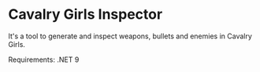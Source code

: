 # Cavalry Girls Inspector

It's a tool to generate and inspect weapons, bullets and enemies in Cavalry Girls.

Requirements: .NET 9
